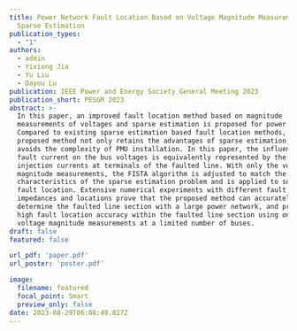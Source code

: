 ```yaml
---
title: Power Network Fault Location Based on Voltage Magnitude Measurements and
  Sparse Estimation
publication_types:
  - "1"
authors:
  - admin
  - Yixiong Jia
  - Yu Liu
  - Dayou Lu
publication: IEEE Power and Energy Society General Meeting 2023
publication_short: PESGM 2023
abstract: >-
  In this paper, an improved fault location method based on magnitude
  measurements of voltages and sparse estimation is proposed for power networks.
  Compared to existing sparse estimation based fault location methods, the
  proposed method not only retains the advantages of sparse estimation, but also
  avoids the complexity of PMU installation. In this paper, the influence of
  fault current on the bus voltages is equivalently represented by the bus
  injection currents at terminals of the faulted line. With only the voltage
  magnitude measurements, the FISTA algorithm is adjusted to match the
  characteristics of the sparse estimation problem and is applied to solve for
  fault location. Extensive numerical experiments with different fault types,
  impedances and locations prove that the proposed method can accurately
  determine the faulted line section with a large power network, and presents
  high fault location accuracy within the faulted line section using only
  voltage magnitude measurements at a limited number of buses.
draft: false
featured: false

url_pdf: 'paper.pdf'
url_poster: 'poster.pdf'

image:
  filename: featured
  focal_point: Smart
  preview_only: false
date: 2023-08-29T06:08:49.827Z
---
```

